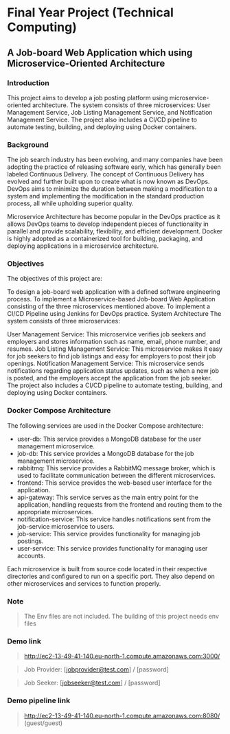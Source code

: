 # Final Year Project (Technical Computing)
## A Job-board Web Application which using Microservice-Oriented Architecture

### Introduction
This project aims to develop a job posting platform using microservice-oriented architecture. The system consists of three microservices: User Management Service, Job Listing Management Service, and Notification Management Service. The project also includes a CI/CD pipeline to automate testing, building, and deploying using Docker containers.

### Background
The job search industry has been evolving, and many companies have been adopting the practice of releasing software early, which has generally been labeled Continuous Delivery. The concept of Continuous Delivery has evolved and further built upon to create what is now known as DevOps. DevOps aims to minimize the duration between making a modification to a system and implementing the modification in the standard production process, all while upholding superior quality.

Microservice Architecture has become popular in the DevOps practice as it allows DevOps teams to develop independent pieces of functionality in parallel and provide scalability, flexibility, and efficient development. Docker is highly adopted as a containerized tool for building, packaging, and deploying applications in a microservice architecture.

### Objectives
The objectives of this project are:

To design a job-board web application with a defined software engineering process.
To implement a Microservice-based Job-board Web Application consisting of the three microservices mentioned above.
To implement a CI/CD Pipeline using Jenkins for DevOps practice.
System Architecture
The system consists of three microservices:

User Management Service: This microservice verifies job seekers and employers and stores information such as name, email, phone number, and resumes.
Job Listing Management Service: This microservice makes it easy for job seekers to find job listings and easy for employers to post their job openings.
Notification Management Service: This microservice sends notifications regarding application status updates, such as when a new job is posted, and the employers accept the application from the job seeker.
The project also includes a CI/CD pipeline to automate testing, building, and deploying using Docker containers.

### Docker Compose Architecture
The following services are used in the Docker Compose architecture:

* user-db: This service provides a MongoDB database for the user management microservice.
* job-db: This service provides a MongoDB database for the job management microservice.
* rabbitmq: This service provides a RabbitMQ message broker, which is used to facilitate communication between the different microservices.
* frontend: This service provides the web-based user interface for the application.
* api-gateway: This service serves as the main entry point for the application, handling requests from the frontend and routing them to the appropriate microservices.
* notification-service: This service handles notifications sent from the job-service microservice to users.
* job-service: This service provides functionality for managing job postings.
* user-service: This service provides functionality for managing user accounts.

Each microservice is built from source code located in their respective directories and configured to run on a specific port. They also depend on other microservices and services to function properly.

### Note 
>The Env files are not included. The building of this project needs env files

### Demo link
>http://ec2-13-49-41-140.eu-north-1.compute.amazonaws.com:3000/

>Job Provider: [jobprovider@test.com] / [password]

>Job Seeker: [jobseeker@test.com] / [password]
### Demo pipeline link

> http://ec2-13-49-41-140.eu-north-1.compute.amazonaws.com:8080/ (guest/guest)
